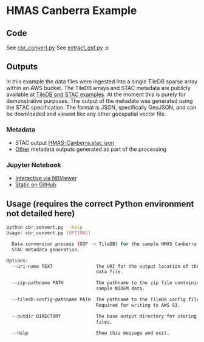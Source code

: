 # HMAS Canberra Example

## Code
See [cbr_convert.py](cbr_convert.py)
See [extract_gsf.py](extract_gsf.py)
:x



## Outputs

In this example the data files were ingested into a single TileDB sparse array within an AWS bucket. The TileDB arrays and STAC metadata are publicly available at [TileDB and STAC examples](https://ausseabed-pl019-baseline-data.s3.amazonaws.com/index.html#tiledb-samples/). At the moment this is purely for demonstrative purposes.
The output of the metadata was generated using the STAC specification. The format is JSON, specifically GeoJSON, and can be downloaded and viewed like any other geospatial vector file.

### Metadata
* STAC output [HMAS-Canberra.stac.json](sample-output/HMAS-Canberra.stac.json)
* [Other](sample-output) metadata outputs generated as part of the processing

### Jupyter Notebook
* [Interactive via NBViewer](https://nbviewer.jupyter.org/github/sixy6e/special-potato/blob/main/HMAS-Canberra-sample/hmas-canberra-metadata-display.ipynb)
* [Static on GitHub](hmas-canberra-metadata-display.ipynb)

## Usage (requires the correct Python environment not detailed here)

```bash
python cbr_convert.py --help
Usage: cbr_convert.py [OPTIONS]

  Data conversion process (GSF -> TileDB) for the sample HMAS Canberra data.
  STAC metadata generation.

Options:
  --uri-name TEXT                The URI for the output location of the TileDB
                                 data file.

  --zip-pathname PATH            The pathname to the zip file containing the
                                 sample NIDEM data.

  --tiledb-config-pathname PATH  The pathname to the TileDB config file.
                                 Required for writing to AWS S3.

  --outdir DIRECTORY             The base output directory for storing local
                                 files.

  --help                         Show this message and exit.
```
